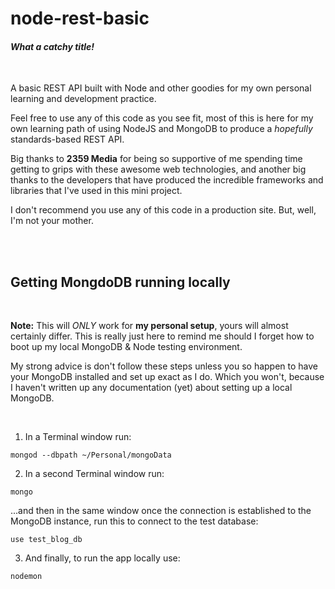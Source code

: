 # node-rest-basic
#### _What a catchy title!_

<br />

A basic REST API built with Node and other goodies for my own personal learning and development practice.

Feel free to use any of this code as you see fit, most of this is here for my own learning path of using NodeJS and MongoDB to produce a _hopefully_ standards-based REST API.

Big thanks to **2359 Media** for being so supportive of me spending time getting to grips with these awesome web technologies, and another big thanks to the developers that have produced the incredible frameworks and libraries that I've used in this mini project.

I don't recommend you use any of this code in a production site. But, well, I'm not your mother.

<br />
<br />

## Getting MongdoDB running locally

<br />

**Note:** This will _ONLY_ work for **my personal setup**, yours will almost certainly differ. This is really just here to remind me should I forget how to boot up my local MongoDB & Node testing environment.

My strong advice is don't follow these steps unless you so happen to have your MongoDB installed and set up exact as I do. Which you won't, because I haven't written up any documentation (yet) about setting up a local MongoDB.

<br />

1. In a Terminal window run:
```
mongod --dbpath ~/Personal/mongoData
```

2. In a second Terminal window run:
```
mongo
```
...and then in the same window once the connection is established to the MongoDB instance, run this to connect to the test database:
```
use test_blog_db
```

3. And finally, to run the app locally use:
```
nodemon
```
